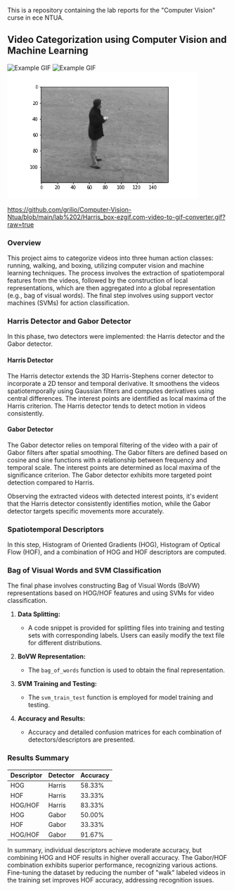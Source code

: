 This is a repository containing the lab reports for the "Computer Vision" curse in ece NTUA.


## Video Categorization using Computer Vision and Machine Learning
![Example GIF](https://example.com/your-gif.gif)
![Example GIF](https://example.com/your-gif.gif)
![Example GIF](https://github.com/grilio/Computer-Vision-Ntua/blob/main/lab%202/Harris_box-ezgif.com-video-to-gif-converter.gif?raw=true)

https://github.com/grilio/Computer-Vision-Ntua/blob/main/lab%202/Harris_box-ezgif.com-video-to-gif-converter.gif?raw=true


### Overview

This project aims to categorize videos into three human action classes: running, walking, and boxing, utilizing computer vision and machine learning techniques. The process involves the extraction of spatiotemporal features from the videos, followed by the construction of local representations, which are then aggregated into a global representation (e.g., bag of visual words). The final step involves using support vector machines (SVMs) for action classification.

### Harris Detector and Gabor Detector

In this phase, two detectors were implemented: the Harris detector and the Gabor detector.

#### Harris Detector
The Harris detector extends the 3D Harris-Stephens corner detector to incorporate a 2D tensor and temporal derivative. It smoothens the videos spatiotemporally using Gaussian filters and computes derivatives using central differences. The interest points are identified as local maxima of the Harris criterion. The Harris detector tends to detect motion in videos consistently.


#### Gabor Detector
The Gabor detector relies on temporal filtering of the video with a pair of Gabor filters after spatial smoothing. The Gabor filters are defined based on cosine and sine functions with a relationship between frequency and temporal scale. The interest points are determined as local maxima of the significance criterion. The Gabor detector exhibits more targeted point detection compared to Harris.


Observing the extracted videos with detected interest points, it's evident that the Harris detector consistently identifies motion, while the Gabor detector targets specific movements more accurately.

### Spatiotemporal Descriptors

In this step, Histogram of Oriented Gradients (HOG), Histogram of Optical Flow (HOF), and a combination of HOG and HOF descriptors are computed.


### Bag of Visual Words and SVM Classification

The final phase involves constructing Bag of Visual Words (BoVW) representations based on HOG/HOF features and using SVMs for video classification.

1. **Data Splitting:**
   - A code snippet is provided for splitting files into training and testing sets with corresponding labels. Users can easily modify the text file for different distributions.

2. **BoVW Representation:**
   - The `bag_of_words` function is used to obtain the final representation.

3. **SVM Training and Testing:**
   - The `svm_train_test` function is employed for model training and testing.

4. **Accuracy and Results:**
   - Accuracy and detailed confusion matrices for each combination of detectors/descriptors are presented.

### Results Summary

| Descriptor | Detector | Accuracy |
|------------|----------|----------|
| HOG        | Harris   | 58.33%   |
| HOF        | Harris   | 33.33%   |
| HOG/HOF    | Harris   | 83.33%   |
| HOG        | Gabor    | 50.00%   |
| HOF        | Gabor    | 33.33%   |
| HOG/HOF    | Gabor    | 91.67%   |

In summary, individual descriptors achieve moderate accuracy, but combining HOG and HOF results in higher overall accuracy. The Gabor/HOF combination exhibits superior performance, recognizing various actions. Fine-tuning the dataset by reducing the number of "walk" labeled videos in the training set improves HOF accuracy, addressing recognition issues.
